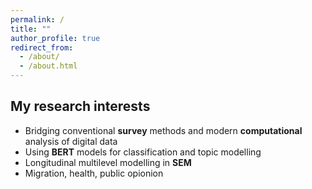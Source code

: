 ```yaml
---
permalink: /
title: ""
author_profile: true
redirect_from: 
  - /about/
  - /about.html
---
```


## My research interests 
- Bridging conventional **survey** methods and modern **computational** analysis of digital data
- Using **BERT** models for classification and topic modelling
- Longitudinal multilevel modelling in **SEM** 
- Migration, health, public opionion  
